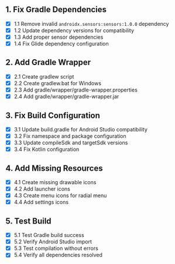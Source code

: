## 1. Fix Gradle Dependencies
- [x] 1.1 Remove invalid `androidx.sensors:sensors:1.0.0` dependency
- [x] 1.2 Update dependency versions for compatibility
- [x] 1.3 Add proper sensor dependencies
- [x] 1.4 Fix Glide dependency configuration

## 2. Add Gradle Wrapper
- [x] 2.1 Create gradlew script
- [x] 2.2 Create gradlew.bat for Windows
- [x] 2.3 Add gradle/wrapper/gradle-wrapper.properties
- [x] 2.4 Add gradle/wrapper/gradle-wrapper.jar

## 3. Fix Build Configuration
- [x] 3.1 Update build.gradle for Android Studio compatibility
- [x] 3.2 Fix namespace and package configuration
- [x] 3.3 Update compileSdk and targetSdk versions
- [x] 3.4 Fix Kotlin configuration

## 4. Add Missing Resources
- [x] 4.1 Create missing drawable icons
- [x] 4.2 Add launcher icons
- [x] 4.3 Create menu icons for radial menu
- [x] 4.4 Add settings icons

## 5. Test Build
- [x] 5.1 Test Gradle build success
- [x] 5.2 Verify Android Studio import
- [x] 5.3 Test compilation without errors
- [x] 5.4 Verify all dependencies resolved

